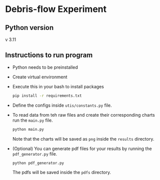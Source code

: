 # Debris-flow Experiment

## Python version
v 3.11
## Instructions to run program
 - Python needs to be preinstalled
 - Create virtual environment
 - Execute this in your bash to install packages  
    ```bash
    pip install -r requirements.txt
    ```
 - Define the configs inside `utis/constants.py` file.
 - To read data from teh raw files and create their corresponding charts run the `main.py` file.
    ```python
    python main.py
    ```
    Note that the charts will be saved as `png` inside the `results` directory. 

 - (Optional) You can generate pdf files for your results by running the `pdf_generator.py` file.
    ```python
    python pdf_generator.py
    ```
    The pdfs will be saved inside the `pdfs` directory.

